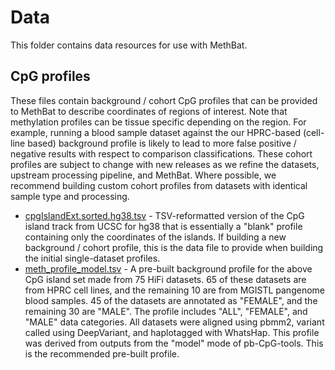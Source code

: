 # Data
This folder contains data resources for use with MethBat.

## CpG profiles
These files contain background / cohort CpG profiles that can be provided to MethBat to describe coordinates of regions of interest.
Note that methylation profiles can be tissue specific depending on the region. 
For example, running a blood sample dataset against the our HPRC-based (cell-line based) background profile is likely to lead to more false positive / negative results with respect to comparison classifications.
These cohort profiles are subject to change with new releases as we refine the datasets, upstream processing pipeline, and MethBat.
Where possible, we recommend building custom cohort profiles from datasets with identical sample type and processing.

* [cpgIslandExt.sorted.hg38.tsv](./cpgIslandExt.sorted.hg38.tsv) - TSV-reformatted version of the CpG island track from UCSC for hg38 that is essentially a "blank" profile containing only the coordinates of the islands. If building a new background / cohort profile, this is the data file to provide when building the initial single-dataset profiles.
* [meth_profile_model.tsv](./meth_profile_model.tsv) - A pre-built background profile for the above CpG island set made from 75 HiFi datasets. 65 of these datasets are from HPRC cell lines, and the remaining 10 are from MGISTL pangenome blood samples. 45 of the datasets are annotated as "FEMALE", and the remaining 30 are "MALE". The profile includes "ALL", "FEMALE", and "MALE" data categories. All datasets were aligned using pbmm2, variant called using DeepVariant, and haplotagged with WhatsHap. This profile was derived from outputs from the "model" mode of pb-CpG-tools. This is the recommended pre-built profile.
